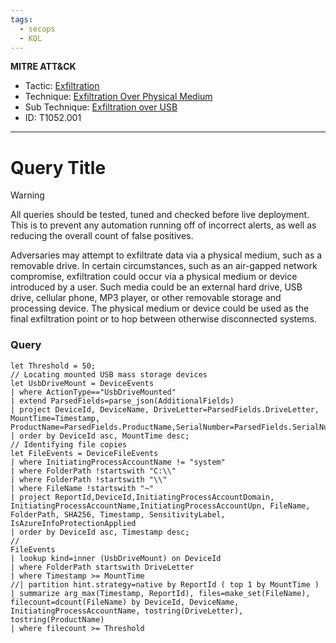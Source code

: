```yaml
---
tags:
  - secops
  - KQL
---
```

**MITRE ATT&CK**
- Tactic: [Exfiltration](https://attack.mitre.org/tactics/TA0010/)
- Technique: [Exfiltration Over Physical Medium](https://attack.mitre.org/techniques/T1052)
- Sub Technique: [Exfiltration over USB](https://attack.mitre.org/techniques/T1052.001)
- ID: T1052.001
---
# Query Title

>[!WARNING]
> All queries should be tested, tuned and checked before live deployment. This is to prevent any automation running off of incorrect alerts, as well as reducing the overall count of false positives.

Adversaries may attempt to exfiltrate data via a physical medium, such as a removable drive. In certain circumstances, such as an air-gapped network compromise, exfiltration could occur via a physical medium or device introduced by a user. Such media could be an external hard drive, USB drive, cellular phone, MP3 player, or other removable storage and processing device. The physical medium or device could be used as the final exfiltration point or to hop between otherwise disconnected systems.

### Query 

```kusto
let Threshold = 50;
// Locating mounted USB mass storage devices
let UsbDriveMount = DeviceEvents
| where ActionType=="UsbDriveMounted"
| extend ParsedFields=parse_json(AdditionalFields)
| project DeviceId, DeviceName, DriveLetter=ParsedFields.DriveLetter, MountTime=Timestamp, ProductName=ParsedFields.ProductName,SerialNumber=ParsedFields.SerialNumber,Manufacturer=ParsedFields.Manufacturer
| order by DeviceId asc, MountTime desc;
// Identifying file copies
let FileEvents = DeviceFileEvents
| where InitiatingProcessAccountName != "system"
| where FolderPath !startswith "C:\\"
| where FolderPath !startswith "\\"
| where FileName !startswith "~"
| project ReportId,DeviceId,InitiatingProcessAccountDomain, InitiatingProcessAccountName,InitiatingProcessAccountUpn, FileName, FolderPath, SHA256, Timestamp, SensitivityLabel, IsAzureInfoProtectionApplied
| order by DeviceId asc, Timestamp desc;
//
FileEvents 
| lookup kind=inner (UsbDriveMount) on DeviceId
| where FolderPath startswith DriveLetter
| where Timestamp >= MountTime
//| partition hint.strategy=native by ReportId ( top 1 by MountTime )
| summarize arg_max(Timestamp, ReportId), files=make_set(FileName), filecount=dcount(FileName) by DeviceId, DeviceName, InitiatingProcessAccountName, tostring(DriveLetter), tostring(ProductName)
| where filecount >= Threshold
```

